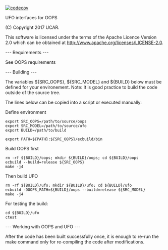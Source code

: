 [![codecov](https://codecov.io/gh/JCSDA/ufo/branch/develop/graph/badge.svg?token=kTqYXNeF6h)](https://codecov.io/gh/JCSDA/ufo)

UFO interfaces for OOPS

(C) Copyright 2017 UCAR.

This software is licensed under the terms of the Apache Licence Version 2.0
which can be obtained at http://www.apache.org/licenses/LICENSE-2.0.

--- Requirements ---

See OOPS requirements

--- Building ---

The variables ${SRC_OOPS}, ${SRC_MODEL} and ${BUILD} below must be defined for your
environement.
Note: It is good practice to build the code outside of the source tree.

The lines below can be copied into a script or executed manually:

Define environment

    export SRC_OOPS=/path/to/source/oops
    export SRC_MODEL=/path/to/source/ufo
    export BUILD=/path/to/build

    export PATH=${PATH}:${SRC_OOPS}/ecbuild/bin

Build OOPS first

    rm -rf ${BUILD}/oops; mkdir ${BUILD}/oops; cd ${BUILD}/oops
    ecbuild --build=release ${SRC_OOPS}
    make -j4

Then build UFO

    rm -rf ${BUILD}/ufo; mkdir ${BUILD}/ufo; cd ${BUILD}/ufo
    ecbuild -DOOPS_PATH=${BUILD}/oops --build=release ${SRC_MODEL}
    make -j4

For testing the build:

    cd ${BUILD}/ufo
    ctest

--- Working with OOPS and UFO ---

After the code has been built successfully once, it is enough to re-run the make
command only for re-compiling the code after modifications.

